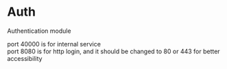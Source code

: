 Auth
===

Authentication module

port 40000 is for internal service  
port 8080 is for http login, and it should be changed to 80 or 443 for better accessibility
